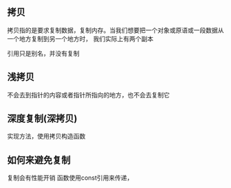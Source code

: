 ## 拷贝
拷贝指的是要求复制数据，复制内存。当我们想要把一个对象或原语或一段数据从一个地方复制到另一个地方时，
我们实际上有两个副本


引用只是别名，并没有复制

## 浅拷贝
不会去到指针的内容或者指针所指向的地方，也不会去复制它

## 深度复制(深拷贝)
实现方法，使用拷贝构造函数


## 如何来避免复制
复制会有性能开销
函数使用const引用来传递，